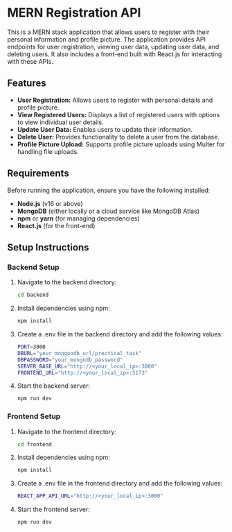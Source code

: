 # MERN Registration API

This is a MERN stack application that allows users to register with their personal information and profile picture. The application provides API endpoints for user registration, viewing user data, updating user data, and deleting users. It also includes a front-end built with React.js for interacting with these APIs.

## Features

- **User Registration:** Allows users to register with personal details and profile picture.
- **View Registered Users:** Displays a list of registered users with options to view individual user details.
- **Update User Data:** Enables users to update their information.
- **Delete User:** Provides functionality to delete a user from the database.
- **Profile Picture Upload:** Supports profile picture uploads using Multer for handling file uploads.

## Requirements

Before running the application, ensure you have the following installed:

- **Node.js** (v16 or above)
- **MongoDB** (either locally or a cloud service like MongoDB Atlas)
- **npm** or **yarn** (for managing dependencies)
- **React.js** (for the front-end)

## Setup Instructions

### Backend Setup

1. Navigate to the backend directory:
   ```bash
   cd backend
2. Install dependencies using npm:
   ```bash
   npm install
3. Create a .env file in the backend directory and add the following values:
   ```bash
   PORT=3000
   DBURL="your_mongoodb_url/prectical_task"
   DBPASSWORD="your_mongodb_password"
   SERVER_BASE_URL="http://<your_local_ip>:3000"
   FRONTEND_URL="http://<your_local_ip>:5173"
4. Start the backend server:
   ```bash
   npm run dev
   
### Frontend Setup
1. Navigate to the frontend directory:
   ```bash
   cd frontend
2. Install dependencies using npm:
   ```bash
   npm install
3. Create a .env file in the frontend directory and add the following values:
   ```bash
   REACT_APP_API_URL="http://<your_local_ip>:3000"
4. Start the frontend server:
   ```bash
   npm run dev


